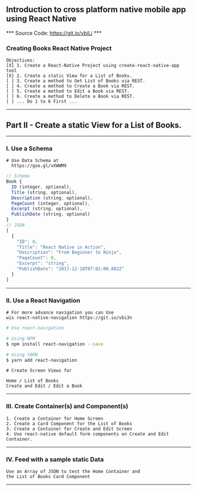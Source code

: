 ## Introduction to cross platform native mobile app using React Native

*** Source Code: https://git.io/vbiLi ***

### Creating Books React Native Project

    Objectives:
    [X] 1. Create a React-Native Project using create-react-native-app tool
    [X] 2. Create a static View for a List of Books.
    [ ] 3. Create a method to Get List of Books via REST.
    [ ] 4. Create a method to Create a Book via REST.
    [ ] 5. Create a method to Edit a Book via REST.
    [ ] 6. Create a method to Delete a Book via REST.
    [ ] ... Do 1 to 6 First ...

---

## Part II - Create a static View for a List of Books.
---

### I. Use a Schema
    # Use Data Schema at
      https://goo.gl/xXWWM9
```javascript
// Schema
Book {
  ID (integer, optional),
  Title (string, optional),
  Description (string, optional),
  PageCount (integer, optional),
  Excerpt (string, optional),
  PublishDate (string, optional)
}
// JSON
[
  {
    "ID": 0,
    "Title": "React Native in Action",
    "Description": "From Beginner to Ninja",
    "PageCount": 0,
    "Excerpt": "string",
    "PublishDate": "2017-12-18T07:02:00.802Z"
  }
]
```
---

### II. Use a React Navigation
    # For more advance navigation you can Use
    wix react-native-navigation https://git.io/vbi3n

```bash
# Use react-navigation

# Using NPM
$ npm install react-navigation --save

# Using YARN
$ yarn add react-navigation
```

    # Create Screen Views for

    Home / List of Books
    Create and Edit / Edit a Book

---

### III. Create Container(s) and Component(s)

    1. Create a Container for Home Screen
    2. Create a Card Component for the List of Books
    3. Create a Container for Create and Edit Screen
    4. Use react-native default form components on Create and Edit Container.

---

### IV. Feed with a sample static Data

    Use an Array of JSON to test the Home Container and
    the List of Books Card Component

---
